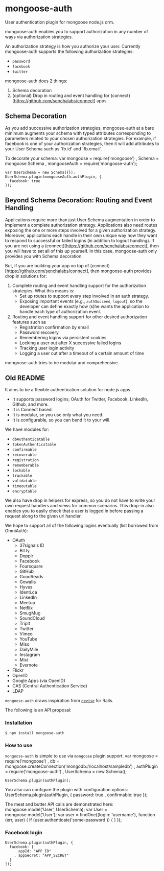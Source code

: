 mongoose-auth
=============

User authentication plugin for mongoose node.js orm.

mongoose-auth enables you to support authorization in any number of ways
via authorization strategies.

An authorization strategy is how you authorize your user. Currently
mongoose-auth supports the following authorization strategies:

- `password`
- `facebook`
- `twitter`

mongoose-auth does 2 things:

1. Schema decoration
2. (optional) Drop in routing and event handling for (connect)[https://github.com/senchalabs/connect]
   apps.

## Schema Decoration

As you add successive authorization strategies, mongoose-auth at a bare
minimum augments your schema with typed attributes corresponding to parameters
related to your chosen authorization strategies. For example, if facebook is 
one of your authorization strategies, then it will add attributes to your 
User Schema such as 'fb.id' and 'fb.email'.

To decorate your schema:
    var mongoose = require('mongoose')
      , Schema = mongoose.Schema
      , mongooseAuth = require('mongoose-auth');
    
    var UserSchema = new Schema({});
    UserSchema.plugin(mongooseAuth.authPlugin, {
      facebook: true
    });

## Beyond Schema Decoration: Routing and Event Handling

Applications require more than just User Schema augmentation in order
to implement a complete authorization strategy. Applications also need
routes exposing the one or more steps involved for a given authorization
strategy. Moreover, applications each handle in their own unique way how
they want to respond to successful or failed logins (in addition to logout
handling). If you are not using a 
(connect)[https://github.com/senchalabs/connect], then you will have to
set all of this up yourself. In this case, mongoose-auth only provides
you with Schema decoration.

But, if you are building your app on top of
(connect)[https://github.com/senchalabs/connect], then mongoose-auth
provides drop in solutions for:

1. Complete routing and event handling support for the authorization strategies. What this means is:
   - Set up routes to support every step involved in an auth strategy.
   - Exposing important events (e.g., `authSucceed`, `logout`), so the
     developer can define exactly how (s)he wants the application to handle
     each type of authorization event.
2. Routing and event handling support for other desired authorization features such as
   - Registration confirmation by email
   - Password recovery
   - Remembering logins via persistent cookies
   - Locking a user out after X successive failed logins
   - Tracking user login activity
   - Logging a user out after a timeout of a certain amount of time

mongoose-auth tries to be modular and comprehensive.

## Old README

It aims to be a flexible authentication solution for node.js apps.

- It supports password logins; OAuth for Twitter, Facebook, LinkedIn, Github, and more.
- It is Connect based.
- It is modular, so you use only what you need.
- It is configurable, so you can bend it to your will.

We have modules for:

- `dbAuthenticatable`
- `tokenAuthenticatable`
- `confirmable`
- `recoverable`
- `registration`
- `rememberable`
- `lockable`
- `trackable`
- `validatable`
- `timeoutable`
- `encryptable`

We also have drop in helpers for express, so you do not have to write your
own request handlers and views for common scenarios. This drop-in also
enables you to easily check that a user is logged in before passing a
request along to the given url handler.

We hope to support all of the following logins eventually (list borrowed from OmniAuth):

- OAuth
  - 37signals ID
  - Bit.ly
  - Dopplr
  - Facebook
  - Foursquare
  - GitHub
  - GoodReads
  - Gowalla
  - Hyves
  - Identi.ca
  - LinkedIn
  - Meetup
  - Netflix
  - SmugMug
  - SoundCloud
  - TripIt
  - Twitter
  - Vimeo
  - YouTube
  - Miso
  - DailyMile
  - Instagram
  - Mixi
  - Evernote
- Flickr
- OpenID
- Google Apps (via OpenID)
- CAS (Central Authentication Service)
- LDAP

`mongoose-auth` draws inspiration from [`devise`](https://github.com/plataformatec/devise) for Rails.

The following is an API proposal:

### Installation
    $ npm install mongoose-auth

### How to use
`mongoose-auth` is simple to use via `mongoose` plugin support.
    var mongoose = require('mongoose')
      , db = mongoose.createConnection('mongodb://localhost/sampledb')
      , authPlugin = require('mongoose-auth')
      , UserSchema = new Schema();
    
    UserSchema.plugin(authPlugin);

You also can configure the plugin with configuration options:
    UserSchema.plugin(authPlugin, {
        password: true
      , confirmable: true
    });

The meat and butter API calls are demonstrated here:
    mongoose.model('User', UserSchema);
    var User = mongoose.model('User');
    var user = findOne({login: 'username'}, function (err, user) {
      if (user.authenticate('some-password')) {
      }
    });

### Facebook login
    UserSchema.plugin(authPlugin, {
      facebook: {
          appId: "APP_ID"
        , appSecret: "APP_SECRET"
      }
    });
